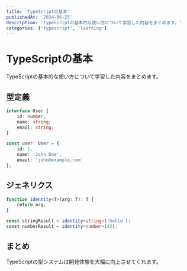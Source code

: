```yaml
---
title: 'TypeScriptの基本'
publishedAt: '2024-06-25'
description: 'TypeScriptの基本的な使い方について学習した内容をまとめます。'
categories: ['typescript', 'learning']
---
```


# TypeScriptの基本

TypeScriptの基本的な使い方について学習した内容をまとめます。

## 型定義

```typescript
interface User {
	id: number;
	name: string;
	email: string;
}

const user: User = {
	id: 1,
	name: 'John Doe',
	email: 'john@example.com'
};
```

## ジェネリクス

```typescript
function identity<T>(arg: T): T {
	return arg;
}

const stringResult = identity<string>('hello');
const numberResult = identity<number>(42);
```

## まとめ

TypeScriptの型システムは開発体験を大幅に向上させてくれます。
